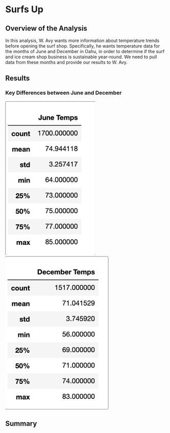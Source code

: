 # Surfs Up

## Overview of the Analysis
In this analysis, W. Avy wants more information about temperature trends before opening the surf shop. Specifically, he wants temperature data for the months of June and December in Oahu, in order to determine if the surf and ice cream shop business is sustainable year-round. We need to pull data from these months and provide our results to W. Avy.

## Results
### Key Differences between June and December
![June Temperatures](June_Temps.PNG)
![December Temperatures](December_Temps.PNG)


## Summary

